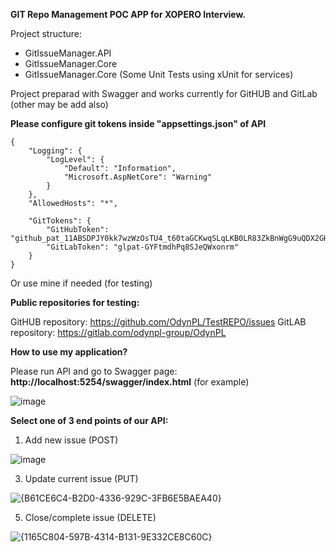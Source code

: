 **GIT Repo Management POC APP for XOPERO Interview.**

Project structure:
- GitIssueManager.API
- GitIssueManager.Core
- GitIssueManager.Core (Some Unit Tests using xUnit for services)

Project preparad with Swagger and works currently for GitHUB and GitLab (other may be add also)

**Please configure git tokens inside "appsettings.json" of API**

```
{
    "Logging": {
        "LogLevel": {
            "Default": "Information",
            "Microsoft.AspNetCore": "Warning"
        }
    },
    "AllowedHosts": "*",

    "GitTokens": {
        "GitHubToken": "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",
        "GitLabToken": "glpat-GYFtmdhPq8SJeQWxonrm"
    }
}
```

Or use mine if needed (for testing)

**Public repositories for testing:**

GitHUB repository: https://github.com/OdynPL/TestREPO/issues
GitLAB repository: https://gitlab.com/odynpl-group/OdynPL

**How to use my application?**

Please run API and go to Swagger page: **http://localhost:5254/swagger/index.html** (for example)

![image](https://github.com/user-attachments/assets/1048b5a7-042b-40ae-a0cb-d6db834e5757)


**Select one of 3 end points of our API:**

1. Add new issue (POST)
   
![image](https://github.com/user-attachments/assets/33ba9e8c-956b-4283-b66b-721bb856d04d)

3. Update current issue (PUT)
   
![{B61CE6C4-B2D0-4336-929C-3FB6E5BAEA40}](https://github.com/user-attachments/assets/68da3f2e-694f-4c72-b0f6-eaed59eb7517)

5. Close/complete issue (DELETE)

![{1165C804-597B-4314-B131-9E332CE8C60C}](https://github.com/user-attachments/assets/24c8f7c7-f11e-4d3e-acf7-96cc4e38dc4c)





